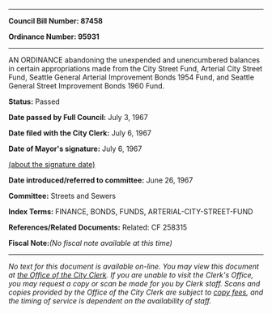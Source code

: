 

********

**Council Bill Number: 87458**
   
**Ordinance Number: 95931**
********

 AN ORDINANCE abandoning the unexpended and unencumbered balances in certain appropriations made from the City Street Fund, Arterial City Street Fund, Seattle General Arterial Improvement Bonds 1954 Fund, and Seattle General Street Improvement Bonds 1960 Fund.

**Status:** Passed
   
**Date passed by Full Council:** July 3, 1967
   
**Date filed with the City Clerk:** July 6, 1967
   
**Date of Mayor's signature:** July 6, 1967
   
[(about the signature date)](/~public/approvaldate.htm)
   
   
   
**Date introduced/referred to committee:** June 26, 1967
   
**Committee:** Streets and Sewers
   
   
**Index Terms:** FINANCE, BONDS, FUNDS, ARTERIAL-CITY-STREET-FUND

**References/Related Documents:** Related: CF 258315

**Fiscal Note:**_(No fiscal note available at this time)_
********

_No text for this document is available on-line. You may view this document at [the Office of the City Clerk](http://www.seattle.gov/leg/clerk/contactUs.htm). If you are unable to visit the Clerk's Office, you may request a copy or scan be made for you by Clerk staff. Scans and copies provided by the Office of the City Clerk are subject to [copy fees](http://clerk.seattle.gov/~public/clerkfees.htm), and the timing of service is dependent on the availability of staff._

